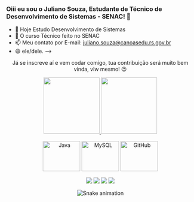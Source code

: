 ### Oiii eu sou o Juliano Souza, Estudante de Técnico de Desenvolvimento de Sistemas - SENAC! 👋

- 🔭 Hoje Estudo Desenvolvimento de Sistemas
- 🌱 O curso Técnico feito no SENAC
- 📫 Meu contato por E-mail: juliano.souza@canoasedu.rs.gov.br
- 😄 ele/dele.
-->

 
<div>

  
  <p align="center">
    Já se inscreve aí e vem codar comigo, tua contribuição será muito bem vinda, vlw mesmo! 😉️
  </p>
  
</div>

<div align="center">
  <a href="https://github.com/duribeiro">
    <img height="150em" src="https://github-readme-stats.vercel.app/api?username=JulianoSantosSouza&count_private=true&include_all_commits=true&show_icons=true&theme=dracula&hide_border=false&show_owner=true"/>
    <img height="150em" src="https://github-readme-stats.vercel.app/api/top-langs/?username=JulianoSantosSouza&theme=dracula&hide_border=false&&layout=compact"/>
  </a>
</div>

<div align="center" valign="top"><br>
 <img align="center" alt="Java" height="80" width="100" img src="https://cdn.jsdelivr.net/gh/devicons/devicon/icons/java/java-original-wordmark.svg" /">
 <img align="center" alt="MySQL" height="80" width="100" img src="https://cdn.jsdelivr.net/gh/devicons/devicon/icons/mysql/mysql-original-wordmark.svg" /">
 <img align="center" alt="GitHub" height="80" width="100" img src="https://cdn.jsdelivr.net/gh/devicons/devicon/icons/github/github-original-wordmark.svg" /">
          
</div><br>

<div align="center">
  <a href="https://www.youtube.com/channel/UCViaNBT0SIeiVnZSEEtIfjw?sub_confirmation=1" target="_blank"><img src="https://img.shields.io/badge/YouTube-FF0000?style=for-the-badge&logo=youtube&logoColor=white" target="_blank"></a>
  <a href="https://www.instagram.com/julianosouza_1975/" target="_blank"><img src="https://img.shields.io/badge/-Instagram-%23E4405F?style=for-the-badge&logo=instagram&logoColor=white" target="_blank"></a>
  <a href="juliano.souza@canoasedu.rs.gov.br"><img src="https://img.shields.io/badge/-Gmail-%23333?style=for-the-badge&logo=gmail&logoColor=white" target="_blank"></a>
 <a href="https://discord.gg/julianosouza1975" target="_blank"><img src="https://img.shields.io/badge/Discord-7289DA?style=for-the-badge&logo=discord&logoColor=white" target="_blank"></a> 
</div>

            
<div align="center">

  ![Snake animation](https://github.com/danielbped/danielbped/blob/output/github-contribution-grid-snake.svg)
  
</div>







  

